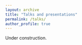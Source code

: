 ```yaml
---
layout: archive
title: "Talks and presentations"
permalink: /talks/
author_profile: true
---
```



Under construction.
  


